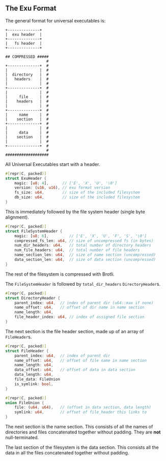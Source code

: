 ## The Exu Format

The general format for universal executables is:

```
+--------------+
|  exu header  |
+--------------+
|   fs header  |
+--------------+

## COMPRESSED #####
                  #
+--------------+  #
|              |  #
|  directory   |  #
|   headers    |  #
|              |  #
+--------------+  #
|              |  #
|     file     |  #
|    headers   |  #
|              |  #
+--------------+  #
|     name     |  #
|    section   |  #
+--------------+  #
|              |  #
|     data     |  #
|    section   |  #
|              |  #
+--------------+  #
                  #
###################
```



All Universal Executables start with a header.

```rust
#[repr(C, packed)]
struct ExuHeader {
    magic: [u8; 4], 	 // ['E', 'X', 'U', '\0']
    version: (u16, u16), // exu format version
    fs_size: u64,		 // size of the included filesystem
    db_size: u64,		 // size of the included filesystem
}
```

This is immediately followed by the file system header (single byte alignment).

```rust
#[repr(C, packed)]
struct FileSystemHeader {
    magic: [u8; 6], 		// ['E', 'X', 'U', 'F', 'S', '\0']
    compressed_fs_len: u64, // size of uncompressed fs (in bytes)
    num_dir_headers: u64,	// total number of directory headers
    num_file_headers: u64,	// total number of file headers
    name_section_len: u64,	// size of name section (uncompressed)
    data_section_len: u64,	// size of data section (uncompressed)
}
```

The rest of the filesystem is compressed with Brotli.

The `FileSystemHeader` is followed by `total_dir_headers` `DirectoryHeader`s.

```rust
#[repr(C, packed)]
struct DirectoryHeader {
    parent_index: u64,	// index of parent dir (u64::max if none)
	name_offset: u64,	// offset of dir name in name section
    name_length: u64,
    file_header_index: u64, // index of assigned file section
}
```

The next section is the file header section, made up of an array of `FileHeader`s.

```rust
#[repr(C, packed)]
struct FileHeader {
    parent_index: u64,	// index of parent dir
    name_offset: u64,	// offset of file name in name section
    name_length: u64,
    data_offset: u64,	// offset of data in data section
    data_length: u64,
    file_data: FileUnion
    is_symlink: bool,
}

#[repr(C, packed)]
union FileUnion {
    file: (u64, u64),	// (offset in data section, data length)
    symlink: u64,		// offset of file_header this links to
}
```

The next section is the name section. This consists of all the names of directories and files concatenated together without padding. They are **not** null-terminated.

The last section of the filesystem is the data section. This consists all the data in all the files concatenated together without padding.